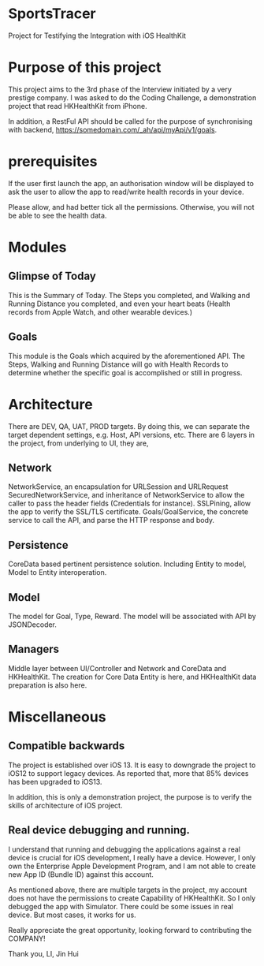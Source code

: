 # SportsTracer
Project for Testifying the Integration with iOS HealthKit

# Purpose of this project
This project aims to the 3rd phase of the Interview initiated by a very prestige company. I was asked to do the Coding Challenge, a demonstration project that read HKHealthKit from iPhone. 

In addition, a RestFul API should be called for the purpose of synchronising with backend, https://somedomain.com/_ah/api/myApi/v1/goals.

# prerequisites
If the user first launch the app, an authorisation window will be displayed to ask the user to allow the app to read/write health records in your device.

Please allow, and had better tick all the permissions. Otherwise, you will not be able to see the health data.

# Modules

## Glimpse of Today
This is the Summary of Today. The Steps you completed, and Walking and Running Distance you completed, and even your heart beats (Health records from Apple Watch, and other wearable devices.)

## Goals
This module is the Goals which acquired by the aforementioned API. The Steps, Walking and Running Distance will go with Health Records to determine whether the specific goal is accomplished or still in progress.

# Architecture
There are DEV, QA, UAT, PROD targets. By doing this, we can separate the target dependent settings, e.g. Host, API versions, etc.
There are 6 layers in the project, from underlying to UI, they are,

## Network

NetworkService, an encapsulation for URLSession and URLRequest
SecuredNetworkService, and inheritance of NetworkService to allow the caller to pass the header fields (Credentials for instance).
SSLPining, allow the app to verify the SSL/TLS certificate.
Goals/GoalService, the concrete service to call the API, and parse the HTTP response and body.

## Persistence
CoreData based pertinent persistence solution. Including Entity to model, Model to Entity interoperation. 

## Model
The model for Goal, Type, Reward. The model will be associated with API by JSONDecoder.

## Managers
Middle layer between UI/Controller and Network and CoreData and HKHealthKit. The creation for Core Data Entity is here, and HKHealthKit data preparation is also here.

# Miscellaneous

## Compatible backwards
The project is established over iOS 13. It is easy to downgrade the project to iOS12 to support legacy devices. As reported that, more that 85% devices has been upgraded to iOS13.

In addition, this is only a demonstration project, the purpose is to verify the skills of architecture of iOS project. 

## Real device debugging and running.

I understand that running and debugging the applications against a real device is crucial for iOS development, I really have a device. However, I only own the Enterprise Apple Development Program, and I am not able to create new App ID (Bundle ID) against this account.

As mentioned above, there are multiple targets in the project, my account does not have the permissions to create Capability of HKHealthKit. So I only debugged the app with Simulator. There could be some issues in real device. But most cases, it works for us.

Really appreciate the great opportunity, looking forward to contributing the COMPANY!

Thank you,
LI, Jin Hui

